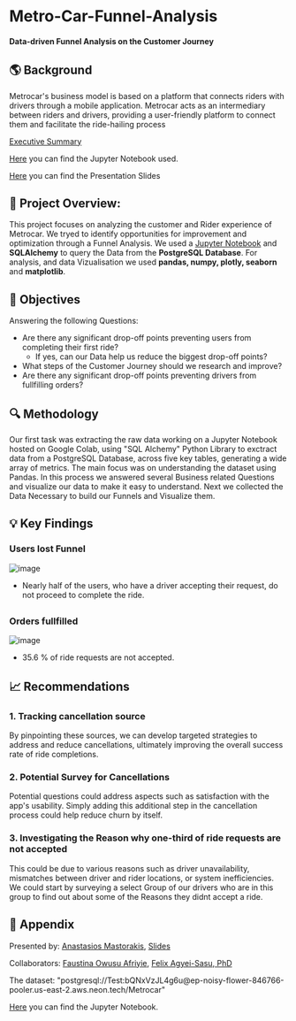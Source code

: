 # Metro-Car-Funnel-Analysis
#### Data-driven Funnel Analysis on the Customer Journey
## 🌎 Background
Metrocar's business model is based on a platform that connects riders with drivers through a mobile application. Metrocar acts as an intermediary between riders and drivers, providing a user-friendly platform to connect them and facilitate the ride-hailing process

[Executive Summary](https://doc.clickup.com/9012190783/d/h/8cjp7hz-592/b6c873e7a7f6743)

[Here](https://colab.research.google.com/drive/1HEiP4kOojeOjysy5AUcG5eqFUgBsenFy?usp=sharing) you can find the Jupyter Notebook used.

[Here](https://github.com/N3pps/Metro-Car-Funnel-Analysis/blob/main/Metro%20Car%20Presentation%20Slides.pdf) you can find the Presentation Slides

## 🔭 Project Overview:
This project focuses on analyzing the customer and Rider experience of Metrocar. We tryed to identify opportunities for improvement and optimization through a Funnel Analysis. We used a [Jupyter Notebook](https://colab.research.google.com/drive/1HEiP4kOojeOjysy5AUcG5eqFUgBsenFy?usp=sharing) and **SQLAlchemy** to query the Data from the **PostgreSQL Database**. For analysis, and data Vizualisation we used **pandas, numpy, plotly, seaborn** and **matplotlib**.


## 🎯 Objectives                                                          
Answering the following Questions:
* Are there any significant drop-off points preventing users from completing their first ride?
  * If yes, can our Data help us reduce the biggest drop-off points?
* What steps of the Customer Journey should we research and improve?
* Are there any significant drop-off points preventing drivers from fullfilling orders?

## 🔍 Methodology                                                     
Our first task was extracting the raw data working on a  Jupyter Notebook hosted on Google Colab, using "SQL Alchemy" Python Library to exctract data from a PostgreSQL Database, across five key tables, generating a wide array of metrics. The main focus was on understanding the dataset using Pandas. In this process we answered several Business related Questions and visualize our data to make it easy to understand. 
Next we collected the Data Necessary to build our Funnels and Visualize them.


## 💡 Key Findings                                                        

### Users lost Funnel
![image](https://github.com/user-attachments/assets/4be1a6e2-2094-41bd-900d-8475c4bbd002)
* Nearly half of the users, who have a driver accepting their request, do not proceed to complete the ride.

## 

### Orders fullfilled
![image](https://github.com/user-attachments/assets/c6fcc9b5-403c-458c-9da7-4207b1638db9)
* 35.6 % of ride requests are not accepted. 

## 📈 Recommendations                                              
### 1. Tracking cancellation source
By pinpointing these sources, we can develop targeted strategies to address and reduce cancellations, ultimately improving the overall success rate of ride completions.

### 2. Potential Survey for Cancellations
Potential questions could address aspects such as satisfaction with the app's usability. Simply adding this additional step in the cancellation process could help reduce churn by itself.

### 3. Investigating the Reason why one-third of ride requests are not accepted
This could be due to various reasons such as driver unavailability, mismatches between driver and rider locations, or system inefficiencies. We could start by surveying a select Group of our drivers who are in this group to find out about some of the Reasons they didnt accept a ride.

## 📄 Appendix

Presented by: [Anastasios Mastorakis](https://www.linkedin.com/in/anastasios-mastorakis/), [Slides](https://github.com/N3pps/Metro-Car-Funnel-Analysis/blob/main/Metro%20Car%20Presentation%20Slides.pdf)

Collaborators: [Faustina Owusu Afriyie](https://www.linkedin.com/in/faustina-owusu-afriyie-878452290/), [Felix Agyei-Sasu, PhD](https://www.linkedin.com/in/felix-agyei-sasu/)

The dataset:
"postgresql://Test:bQNxVzJL4g6u@ep<area>-noisy-flower-846766-pooler.us-east-2.aws.neon.tech/Metrocar"

[Here](https://colab.research.google.com/drive/1HEiP4kOojeOjysy5AUcG5eqFUgBsenFy?usp=sharing) you can find the Jupyter Notebook.






